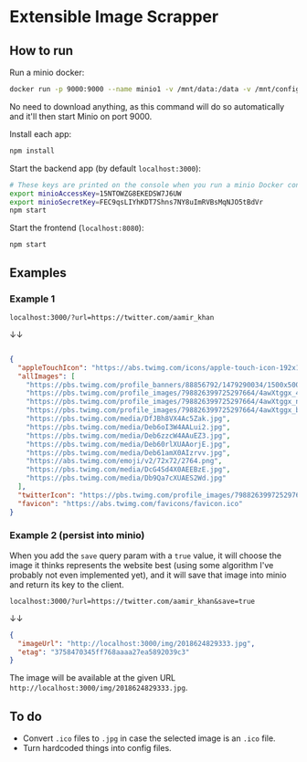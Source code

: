 # Extensible Image Scrapper

## How to run

Run a minio docker:

```bash
docker run -p 9000:9000 --name minio1 -v /mnt/data:/data -v /mnt/config:/root/.minio minio/minio server /data
```

No need to download anything, as this command will do so automatically and it'll then start Minio on port 9000.

Install each app:

```bash
npm install
```

Start the backend app (by default `localhost:3000`):

```bash
# These keys are printed on the console when you run a minio Docker container
export minioAccessKey=15NTOWZG8EKEDSW7J6UW
export minioSecretKey=FEC9qsLIYhKDT7Shns7NY8uImRVBsMqNJO5tBdVr
npm start
```

Start the frontend (`localhost:8080`):

```
npm start
```


## Examples

### Example 1

```
localhost:3000/?url=https://twitter.com/aamir_khan
```

↓↓

```json

{
  "appleTouchIcon": "https://abs.twimg.com/icons/apple-touch-icon-192x192.png",
  "allImages": [
    "https://pbs.twimg.com/profile_banners/88856792/1479290034/1500x500",
    "https://pbs.twimg.com/profile_images/798826399725297664/4awXtggx_400x400.jpg",
    "https://pbs.twimg.com/profile_images/798826399725297664/4awXtggx_normal.jpg",
    "https://pbs.twimg.com/profile_images/798826399725297664/4awXtggx_bigger.jpg",
    "https://pbs.twimg.com/media/DfJBh8VX4Ac5Zak.jpg",
    "https://pbs.twimg.com/media/Deb6oI3W4AALui2.jpg",
    "https://pbs.twimg.com/media/Deb6zzcW4AAuEZ3.jpg",
    "https://pbs.twimg.com/media/Deb60rlXUAAorjE.jpg",
    "https://pbs.twimg.com/media/Deb61amX0AIzrvv.jpg",
    "https://abs.twimg.com/emoji/v2/72x72/2764.png",
    "https://pbs.twimg.com/media/DcG4Sd4X0AEEBzE.jpg",
    "https://pbs.twimg.com/media/Db9Qa7cXUAES2Wd.jpg"
  ],
  "twitterIcon": "https://pbs.twimg.com/profile_images/798826399725297664/4awXtggx_400x400.jpg",
  "favicon": "https://abs.twimg.com/favicons/favicon.ico"
}
```


### Example 2 (persist into minio)

When you add the `save` query param with a `true` value, it will choose the image it thinks
represents the website best (using some algorithm I've probably not even implemented yet),
and it will save that image into minio and return its key to the client.

```
localhost:3000/?url=https://twitter.com/aamir_khan&save=true
```

↓↓

```json
{
  "imageUrl": "http://localhost:3000/img/2018624829333.jpg",
  "etag": "3758470345ff768aaaa27ea5892039c3"
}
```

The image will be available at the given URL `http://localhost:3000/img/2018624829333.jpg`.

## To do

* Convert `.ico` files to `.jpg` in case the selected image is an `.ico` file.
* Turn hardcoded things into config files.
